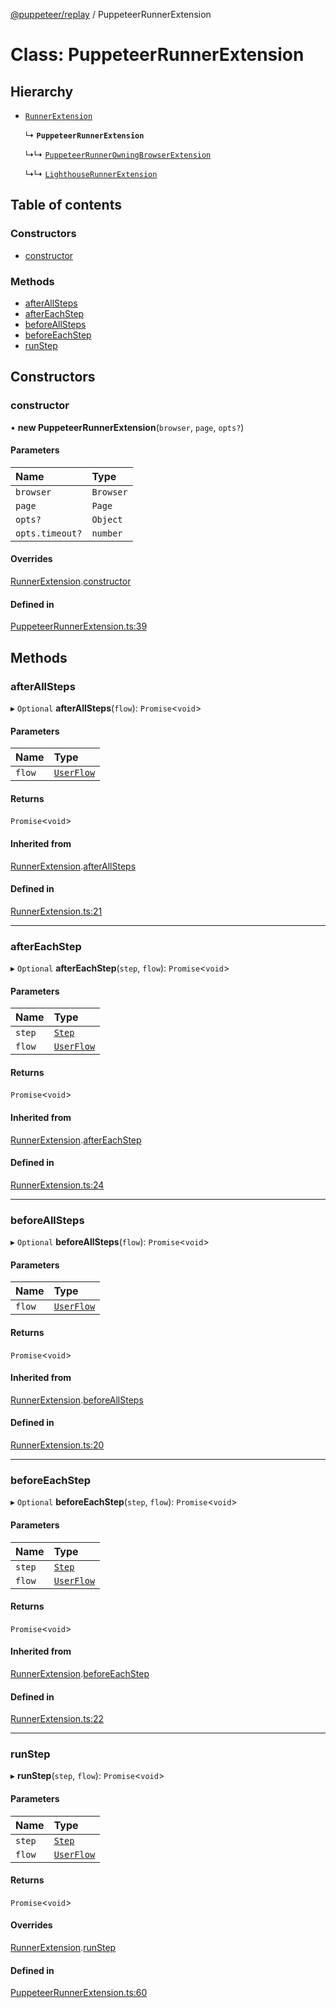 [@puppeteer/replay](../README.md) / PuppeteerRunnerExtension

# Class: PuppeteerRunnerExtension

## Hierarchy

- [`RunnerExtension`](RunnerExtension.md)

  ↳ **`PuppeteerRunnerExtension`**

  ↳↳ [`PuppeteerRunnerOwningBrowserExtension`](PuppeteerRunnerOwningBrowserExtension.md)

  ↳↳ [`LighthouseRunnerExtension`](LighthouseRunnerExtension.md)

## Table of contents

### Constructors

- [constructor](PuppeteerRunnerExtension.md#constructor)

### Methods

- [afterAllSteps](PuppeteerRunnerExtension.md#afterallsteps)
- [afterEachStep](PuppeteerRunnerExtension.md#aftereachstep)
- [beforeAllSteps](PuppeteerRunnerExtension.md#beforeallsteps)
- [beforeEachStep](PuppeteerRunnerExtension.md#beforeeachstep)
- [runStep](PuppeteerRunnerExtension.md#runstep)

## Constructors

### constructor

• **new PuppeteerRunnerExtension**(`browser`, `page`, `opts?`)

#### Parameters

| Name            | Type      |
| :-------------- | :-------- |
| `browser`       | `Browser` |
| `page`          | `Page`    |
| `opts?`         | `Object`  |
| `opts.timeout?` | `number`  |

#### Overrides

[RunnerExtension](RunnerExtension.md).[constructor](RunnerExtension.md#constructor)

#### Defined in

[PuppeteerRunnerExtension.ts:39](https://github.com/puppeteer/replay/blob/main/src/PuppeteerRunnerExtension.ts#L39)

## Methods

### afterAllSteps

▸ `Optional` **afterAllSteps**(`flow`): `Promise`<`void`\>

#### Parameters

| Name   | Type                                           |
| :----- | :--------------------------------------------- |
| `flow` | [`UserFlow`](../interfaces/Schema.UserFlow.md) |

#### Returns

`Promise`<`void`\>

#### Inherited from

[RunnerExtension](RunnerExtension.md).[afterAllSteps](RunnerExtension.md#afterallsteps)

#### Defined in

[RunnerExtension.ts:21](https://github.com/puppeteer/replay/blob/main/src/RunnerExtension.ts#L21)

---

### afterEachStep

▸ `Optional` **afterEachStep**(`step`, `flow`): `Promise`<`void`\>

#### Parameters

| Name   | Type                                           |
| :----- | :--------------------------------------------- |
| `step` | [`Step`](../modules/Schema.md#step)            |
| `flow` | [`UserFlow`](../interfaces/Schema.UserFlow.md) |

#### Returns

`Promise`<`void`\>

#### Inherited from

[RunnerExtension](RunnerExtension.md).[afterEachStep](RunnerExtension.md#aftereachstep)

#### Defined in

[RunnerExtension.ts:24](https://github.com/puppeteer/replay/blob/main/src/RunnerExtension.ts#L24)

---

### beforeAllSteps

▸ `Optional` **beforeAllSteps**(`flow`): `Promise`<`void`\>

#### Parameters

| Name   | Type                                           |
| :----- | :--------------------------------------------- |
| `flow` | [`UserFlow`](../interfaces/Schema.UserFlow.md) |

#### Returns

`Promise`<`void`\>

#### Inherited from

[RunnerExtension](RunnerExtension.md).[beforeAllSteps](RunnerExtension.md#beforeallsteps)

#### Defined in

[RunnerExtension.ts:20](https://github.com/puppeteer/replay/blob/main/src/RunnerExtension.ts#L20)

---

### beforeEachStep

▸ `Optional` **beforeEachStep**(`step`, `flow`): `Promise`<`void`\>

#### Parameters

| Name   | Type                                           |
| :----- | :--------------------------------------------- |
| `step` | [`Step`](../modules/Schema.md#step)            |
| `flow` | [`UserFlow`](../interfaces/Schema.UserFlow.md) |

#### Returns

`Promise`<`void`\>

#### Inherited from

[RunnerExtension](RunnerExtension.md).[beforeEachStep](RunnerExtension.md#beforeeachstep)

#### Defined in

[RunnerExtension.ts:22](https://github.com/puppeteer/replay/blob/main/src/RunnerExtension.ts#L22)

---

### runStep

▸ **runStep**(`step`, `flow`): `Promise`<`void`\>

#### Parameters

| Name   | Type                                           |
| :----- | :--------------------------------------------- |
| `step` | [`Step`](../modules/Schema.md#step)            |
| `flow` | [`UserFlow`](../interfaces/Schema.UserFlow.md) |

#### Returns

`Promise`<`void`\>

#### Overrides

[RunnerExtension](RunnerExtension.md).[runStep](RunnerExtension.md#runstep)

#### Defined in

[PuppeteerRunnerExtension.ts:60](https://github.com/puppeteer/replay/blob/main/src/PuppeteerRunnerExtension.ts#L60)
